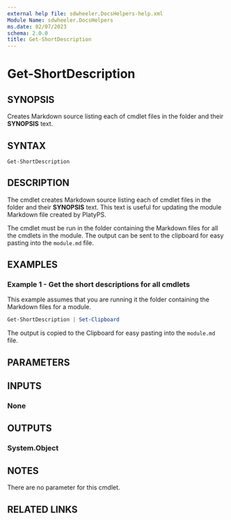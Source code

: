 ```yaml
---
external help file: sdwheeler.DocsHelpers-help.xml
Module Name: sdwheeler.DocsHelpers
ms.date: 02/07/2023
schema: 2.0.0
title: Get-ShortDescription
---
```


# Get-ShortDescription

## SYNOPSIS
Creates Markdown source listing each of cmdlet files in the folder and their **SYNOPSIS** text.

## SYNTAX

```
Get-ShortDescription
```

## DESCRIPTION

The cmdlet creates Markdown source listing each of cmdlet files in the folder and their **SYNOPSIS**
text. This text is useful for updating the module Markdown file created by PlatyPS.

The cmdlet must be run in the folder containing the Markdown files for all the cmdlets in the
module. The output can be sent to the clipboard for easy pasting into the `module.md` file.

## EXAMPLES

### Example 1 - Get the short descriptions for all cmdlets

This example assumes that you are running it the folder containing the Markdown files for a module.

```powershell
Get-ShortDescription | Set-Clipboard
```

The output is copied to the Clipboard for easy pasting into the `module.md` file.

## PARAMETERS

## INPUTS

### None

## OUTPUTS

### System.Object

## NOTES

There are no parameter for this cmdlet.

## RELATED LINKS

